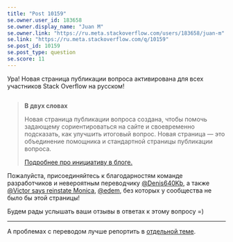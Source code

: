 ```yaml
---
title: "Post 10159"
se.owner.user_id: 183658
se.owner.display_name: "Juan M"
se.owner.link: "https://ru.meta.stackoverflow.com/users/183658/juan-m"
se.link: "https://ru.meta.stackoverflow.com/q/10159"
se.post_id: 10159
se.post_type: question
se.score: 11
---
```

<p>Ура! Новая страница публикации вопроса активирована для всех участников Stack Overflow на русском!</p>

<p><img src="https://i.stack.imgur.com/Ws0Ej.png" alt=""></p>

<blockquote>
  <p><strong>В двух словах</strong></p>
  
  <p>Новая страница публикации вопроса создана, чтобы помочь задающему сориентироваться на сайте и своевременно подсказать, как улучшить итоговый вопрос. Новая страница — это объединение помощника и стандартной страницы публикации вопроса.</p>
  
  <p><a href="https://stackoverflow.blog/2019/09/26/research-update-improving-the-question-asking-experience/">Подробнее про инициативу в блоге.</a></p>
</blockquote>

<p>Пожалуйста, присоединяйтесь к благодарностям команде разработчиков и невероятным переводчику <a href="https://ru.stackoverflow.com/users/314403/denis640kb">@Denis640Kb</a>, а также <a href="https://ru.stackoverflow.com/users/337540/">@Victor says reinstate Monica</a>, <a href="https://ru.stackoverflow.com/users/199733/edem">@edem</a>, без которых у сообщества не было бы этой страницы!</p>

<p>Будем рады услышать ваши отзывы в ответах к этому вопросу =)</p>

<hr>

<p>А проблемах с переводом лучше репортить в <a href="https://ru.meta.stackoverflow.com/q/10161/15479">отдельной теме</a>.</p>
